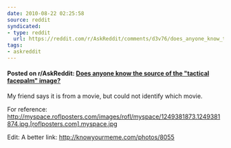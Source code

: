 ```yaml
---
date: 2010-08-22 02:25:58
source: reddit
syndicated:
- type: reddit
  url: https://reddit.com/r/AskReddit/comments/d3v76/does_anyone_know_the_source_of_the_tactical/
tags:
- askreddit
---
```


#### Posted on r/AskReddit: [Does anyone know the source of the "tactical facepalm" image?](https://reddit.com/r/AskReddit/comments/d3v76/does_anyone_know_the_source_of_the_tactical/)

My friend says it is from a movie, but could not identify which movie.

For reference:
http://myspace.roflposters.com/images/rofl/myspace/1249381873.1249381874.jpg.[roflposters.com].myspace.jpg

Edit: A better link:
http://knowyourmeme.com/photos/8055